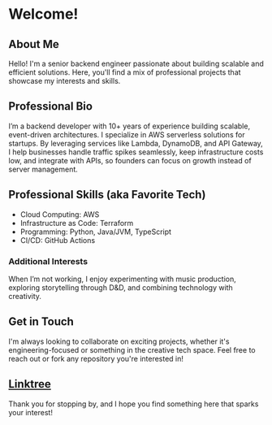 # Welcome!

## About Me
Hello! I'm a senior backend engineer passionate about building scalable and efficient solutions. Here, you'll find a mix of professional projects that showcase my interests and skills.

## Professional Bio
I’m a backend developer with 10+ years of experience building scalable, event-driven architectures. I specialize in AWS serverless solutions for startups. By leveraging services like Lambda, DynamoDB, and API Gateway, I help businesses handle traffic spikes seamlessly, keep infrastructure costs low, and integrate with APIs, so founders can focus on growth instead of server management.

## Professional Skills (aka Favorite Tech)
- Cloud Computing: AWS
- Infrastructure as Code: Terraform
- Programming: Python, Java/JVM, TypeScript
- CI/CD: GitHub Actions

### Additional Interests
When I’m not working, I enjoy experimenting with music production, exploring storytelling through D&D, and combining technology with creativity. 

## Get in Touch
I'm always looking to collaborate on exciting projects, whether it's engineering-focused or something in the creative tech space. Feel free to reach out or fork any repository you're interested in!

[Linktree](https://linktr.ee/acwilsontech)
---

Thank you for stopping by, and I hope you find something here that sparks your interest!

